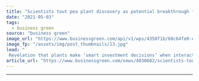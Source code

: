 ```yaml
---
title: "Scientists tout pea plant discovery as potential breakthrough for sustainable farming"
date: "2021-05-03"
tags: 
  - business green
source: "business green"
image_url: "https://www.businessgreen.com/api/v1/wps/4358f1b/68c64fe0-e5e1-4085-aef7-c17f26b97b7c/4/iStock-186745672-185x114.jpg"
image_fp: "/assets/img/post_thumbnails/13.jpg"
lead: "
 Revelation that plants make ‘smart investment decisions’ when interacting with soil bacteria could ultimately curb use of toxic nitrogen fertilisers, according to researchers ..."
article_url: "https://www.businessgreen.com/news/4030682/scientists-tout-pea-plant-discovery-potential-breakthrough-sustainable-farming"
---
```


---
